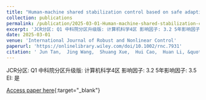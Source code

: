 ```yaml
---
title: "Human-machine shared stabilization control based on safe adaptive dynamic programming with bounded rationality"
collection: publications
permalink: /publication/2025-03-01-Human-machine-shared-stabilization-control-based-on-safe-adaptive-dynamic-programming-with-bounded-rationality
excerpt: 'JCR分区: Q1 中科院分区升级版: 计算机科学4区 影响因子: 3.2 5年影响因子: 3.5 EI: 是'
date: 2025-03-01
venue: 'International Journal of Robust and Nonlinear Control'
paperurl: 'https://onlinelibrary.wiley.com/doi/10.1002/rnc.7931'
citation: ' Jun Tan,  Jing Wang,  Shuang Xue,  Hui Cao,  Huan Li, &quot;Human-machine shared stabilization control based on safe adaptive dynamic programming with bounded rationality.&quot; International Journal of Robust and Nonlinear Control, 2025.'
---
```

JCR分区: Q1 中科院分区升级版: 计算机科学4区 影响因子: 3.2 5年影响因子: 3.5 EI: 是

[Access paper here](https://onlinelibrary.wiley.com/doi/10.1002/rnc.7931){:target="_blank"}
